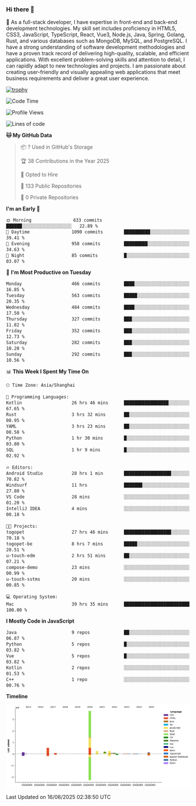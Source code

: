 ### Hi there 👋

🌱 As a full-stack developer, I have expertise in front-end and back-end development technologies. My skill set includes proficiency in HTML5, CSS3, JavaScript, TypeScript, React, Vue3, Node.js, Java, Spring, Golang, Rust, and various databases such as MongoDB, MySQL, and PostgreSQL. I have a strong understanding of software development methodologies and have a proven track record of delivering high-quality, scalable, and efficient applications. With excellent problem-solving skills and attention to detail, I can rapidly adapt to new technologies and projects. I am passionate about creating user-friendly and visually appealing web applications that meet business requirements and deliver a great user experience.

[![trophy](https://github-profile-trophy.vercel.app/?username=elton&rank=SECRET,SSS,SS,S,AAA,AA,A&theme=onedark&no-frame=true&margin-w=10)](https://github.com/ryo-ma/github-profile-trophy)

<!--START_SECTION:waka-->
![Code Time](http://img.shields.io/badge/Code%20Time-1%2C729%20hrs%2036%20mins-blue)

![Profile Views](http://img.shields.io/badge/Profile%20Views-0-blue)

![Lines of code](https://img.shields.io/badge/From%20Hello%20World%20I%27ve%20Written-5.7%20million%20lines%20of%20code-blue)

**🐱 My GitHub Data** 

> 📦 ? Used in GitHub's Storage 
 > 
> 🏆 38 Contributions in the Year 2025
 > 
> 💼 Opted to Hire
 > 
> 📜 133 Public Repositories 
 > 
> 🔑 0 Private Repositories 
 > 
**I'm an Early 🐤** 

```text
🌞 Morning                633 commits         ██████░░░░░░░░░░░░░░░░░░░   22.89 % 
🌆 Daytime                1090 commits        ██████████░░░░░░░░░░░░░░░   39.41 % 
🌃 Evening                958 commits         █████████░░░░░░░░░░░░░░░░   34.63 % 
🌙 Night                  85 commits          █░░░░░░░░░░░░░░░░░░░░░░░░   03.07 % 
```
📅 **I'm Most Productive on Tuesday** 

```text
Monday                   466 commits         ████░░░░░░░░░░░░░░░░░░░░░   16.85 % 
Tuesday                  563 commits         █████░░░░░░░░░░░░░░░░░░░░   20.35 % 
Wednesday                484 commits         ████░░░░░░░░░░░░░░░░░░░░░   17.50 % 
Thursday                 327 commits         ███░░░░░░░░░░░░░░░░░░░░░░   11.82 % 
Friday                   352 commits         ███░░░░░░░░░░░░░░░░░░░░░░   12.73 % 
Saturday                 282 commits         ███░░░░░░░░░░░░░░░░░░░░░░   10.20 % 
Sunday                   292 commits         ███░░░░░░░░░░░░░░░░░░░░░░   10.56 % 
```


📊 **This Week I Spent My Time On** 

```text
🕑︎ Time Zone: Asia/Shanghai

💬 Programming Languages: 
Kotlin                   26 hrs 46 mins      █████████████████░░░░░░░░   67.65 % 
Rust                     3 hrs 32 mins       ██░░░░░░░░░░░░░░░░░░░░░░░   08.95 % 
YAML                     3 hrs 23 mins       ██░░░░░░░░░░░░░░░░░░░░░░░   08.58 % 
Python                   1 hr 30 mins        █░░░░░░░░░░░░░░░░░░░░░░░░   03.80 % 
SQL                      1 hr 9 mins         █░░░░░░░░░░░░░░░░░░░░░░░░   02.92 % 

🔥 Editors: 
Android Studio           28 hrs 1 min        ██████████████████░░░░░░░   70.82 % 
Windsurf                 11 hrs              ███████░░░░░░░░░░░░░░░░░░   27.80 % 
VS Code                  28 mins             ░░░░░░░░░░░░░░░░░░░░░░░░░   01.20 % 
IntelliJ IDEA            4 mins              ░░░░░░░░░░░░░░░░░░░░░░░░░   00.18 % 

🐱‍💻 Projects: 
togopet                  27 hrs 46 mins      ██████████████████░░░░░░░   70.18 % 
togopet-be               8 hrs 7 mins        █████░░░░░░░░░░░░░░░░░░░░   20.51 % 
u-touch-edm              2 hrs 51 mins       ██░░░░░░░░░░░░░░░░░░░░░░░   07.21 % 
compose-demo             23 mins             ░░░░░░░░░░░░░░░░░░░░░░░░░   00.99 % 
u-touch-sstms            20 mins             ░░░░░░░░░░░░░░░░░░░░░░░░░   00.85 % 

💻 Operating System: 
Mac                      39 hrs 35 mins      █████████████████████████   100.00 % 
```

**I Mostly Code in JavaScript** 

```text
Java                     9 repos             ██░░░░░░░░░░░░░░░░░░░░░░░   06.87 % 
Python                   5 repos             █░░░░░░░░░░░░░░░░░░░░░░░░   03.82 % 
Vue                      5 repos             █░░░░░░░░░░░░░░░░░░░░░░░░   03.82 % 
Kotlin                   2 repos             ░░░░░░░░░░░░░░░░░░░░░░░░░   01.53 % 
C++                      1 repo              ░░░░░░░░░░░░░░░░░░░░░░░░░   00.76 % 
```



**Timeline**

![Lines of Code chart](https://raw.githubusercontent.com/elton/elton/main/assets/bar_graph.png)


 Last Updated on 16/06/2025 02:38:50 UTC
<!--END_SECTION:waka-->

<!--
**elton/elton** is a ✨ _special_ ✨ repository because its `README.md` (this file) appears on your GitHub profile.

Here are some ideas to get you started:

- 🔭 I’m currently working on ...
- 🌱 I’m currently learning ...
- 👯 I’m looking to collaborate on ...
- 🤔 I’m looking for help with ...
- 💬 Ask me about ...
- 📫 How to reach me: ...
- 😄 Pronouns: ...
- ⚡ Fun fact: ...
-->
